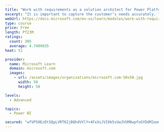 ```yaml
---
title: "Work with requirements as a solution architect for Power Platform and Dynamics 365"
excerpt: "It is important to capture the customer’s needs accurately. This module explains how to capture requirements and identify functional and non-functional items."
webUrl: https://docs.microsoft.com/en-us/learn/modules/work-with-requirements/
type: course
price: Free
length: PT23M
ratings:
  count: 305
  average: 4.7409835
heat: 51

provider:
  name: Microsoft Learn
  domain: microsoft.com
  images:
    - url: /assets/images/organizations/microsoft.com-50x50.jpg
      width: 50
      height: 50

levels:
  - Advanced

topics:
  - Power BI

secured: "wfVP50EzDt5QpLVRT6IjBQhdVVlY+4FxXsJVI0k5sUwJVUM8wpfoGYDdM2aomWOSIuyqCubM9J7xF1acZxAm0iZy8XD4B4SE+8tnINChL9uFls/xBpFcjlLks1Zo6jtcc2yXuYSyWg1CwhF2Kik92Hc0gwRmF07Ga9qccb5LU+2IaRovoS9UiwjAt4ceKJDH3RjkgUo/yliU37SfGUeoAd4Kna+vq+bAF9ZXTRQhcFhRhcJWLlDicvVyfoal4TVUaXBQcaEikvMNzAVa3hrEDnld6YVl89qaFyVWdpSP17LpTR1e19MhKeD3I6eJZ9Q6sf3pJkAlEcoNz6wdV+HtG+Jf32wuemsfna+qYFc8KDilucP8v247iN+C3KdwsDPDw6ubyWG9mdoF0jNS+LhcIFyaZA07cST/LdTBl5V2Csw=;XDFfDNKb9S+zNliKr7FwNQ=="
---
```


